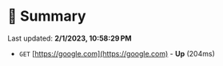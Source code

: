 # 📖 Summary
Last updated: **2/1/2023, 10:58:29 PM**

- `GET` [https://google.com](https://google.com) - **Up** (204ms)
